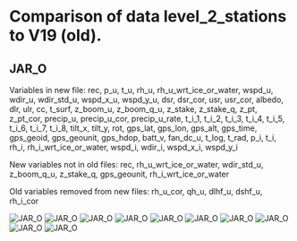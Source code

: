 # Comparison of data level_2_stations to V19 (old).
## JAR_O
Variables in new file:
rec, p_u, t_u, rh_u, rh_u_wrt_ice_or_water, wspd_u, wdir_u, wdir_std_u, wspd_x_u, wspd_y_u, dsr, dsr_cor, usr, usr_cor, albedo, dlr, ulr, cc, t_surf, z_boom_u, z_boom_q_u, z_stake, z_stake_q, z_pt, z_pt_cor, precip_u, precip_u_cor, precip_u_rate, t_i_1, t_i_2, t_i_3, t_i_4, t_i_5, t_i_6, t_i_7, t_i_8, tilt_x, tilt_y, rot, gps_lat, gps_lon, gps_alt, gps_time, gps_geoid, gps_geounit, gps_hdop, batt_v, fan_dc_u, t_log, t_rad, p_i, t_i, rh_i, rh_i_wrt_ice_or_water, wspd_i, wdir_i, wspd_x_i, wspd_y_i

New variables not in old files:
rec, rh_u_wrt_ice_or_water, wdir_std_u, z_boom_q_u, z_stake_q, gps_geounit, rh_i_wrt_ice_or_water

Old variables removed from new files:
rh_u_cor, qh_u, dlhf_u, dshf_u, rh_i_cor
 
![JAR_O](../figures/V19_versus_level_2_stations/JAR_O_0.png)
![JAR_O](../figures/V19_versus_level_2_stations/JAR_O_1.png)
![JAR_O](../figures/V19_versus_level_2_stations/JAR_O_2.png)
![JAR_O](../figures/V19_versus_level_2_stations/JAR_O_3.png)
![JAR_O](../figures/V19_versus_level_2_stations/JAR_O_4.png)
![JAR_O](../figures/V19_versus_level_2_stations/JAR_O_5.png)
![JAR_O](../figures/V19_versus_level_2_stations/JAR_O_6.png)
![JAR_O](../figures/V19_versus_level_2_stations/JAR_O_7.png)
![JAR_O](../figures/V19_versus_level_2_stations/JAR_O_8.png)
![JAR_O](../figures/V19_versus_level_2_stations/JAR_O_9.png)
